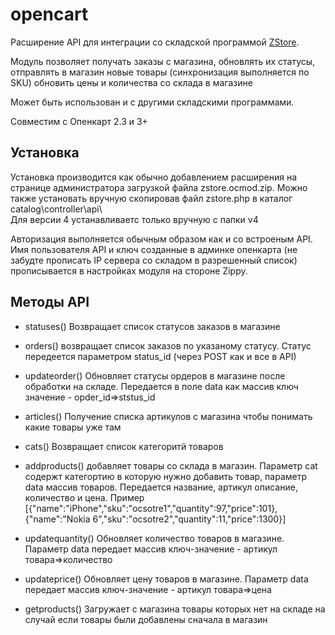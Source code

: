 # opencart
Расширение API для  интеграции со складской программой  [ZStore](http://zippy.com.ua/zstore).   

Модуль позволяет  получать заказы  с магазина, обновлять их статусы, отправлять в магазин новые  товары (синхронизация выполняется  по SKU) обновить цены и количества  со  склада  в  магазине

Может быть использован  и с  другими складскими  программами. 

Совместим  с  Опенкарт 2.3 и 3+


## Установка
 Установка  производится  как  обычно добавлением расширения на странице  администратора загрузкой файла zstore.ocmod.zip.
 Можно также установать вручную скопировав  файл zstore.php в каталог  catalog\controller\api\  
 Для версии 4 устанавливаетс  только  вручную с папки v4

Авторизация выполняется  обычным образом как  и со встроеным  API.  Имя пользователя API и ключ созданные в админке  опенкарта (не забудте  прописать  IP сервера  со  складом  в разрешенный список)  прописывается  в настройках модуля на  стороне  Zippy.
 

## Методы API
* statuses()
Возвращает список  статусов заказов  в  магазине
* orders() 
возвращает список  заказов  по  указаному статусу. Статус передеется  параметром status_id  (через POST как  и все в  API)
* updateorder()   Обновляет статусы ордеров  в магазине после  обработки на  складе. Передается в поле data как  массив  ключ значение - opder_id=>ststus_id
* articles()  Получение списка  артикулов  с магазина  чтобы  понимать  какие  товары  уже  там
* cats()  Возвращает список  категоритй товаров
* addproducts()  добавляет  товары  со склада  в магазин. Параметр cat  содержт категортию в  которую нужно добавить товар,
параметр  data массив товаров.  Передается  название, артикул описание, количество и цена.  Пример  
[{"name":"iPhone","sku":"ocsotre1","quantity":97,"price":101},{"name":"Nokia 6","sku":"ocsotre2","quantity":11,"price":1300}]


* updatequantity()  Обновляет количество  товаров в магазине. Параметр data передает  массив ключ-значение - артикул товара=>количество
* updateprice() Обновляет цену товаров в магазине. Параметр data передает  массив ключ-значение - артикул товара=>цена

* getproducts() Загружает с  магазина товары которых нет на  складе на случай если товары были  добавлены  сначала  в  магазин



